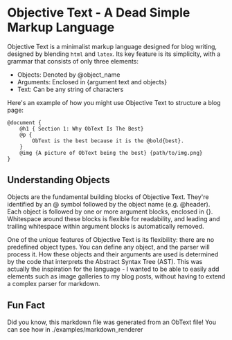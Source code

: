 
# Objective Text - A Dead Simple Markup Language

Objective Text is a minimalist markup language designed for blog writing, designed by blending `html` and `latex`. Its key feature is its simplicity, with a grammar that consists of only three elements:

 - Objects: Denoted by @object_name
 - Arguments: Enclosed in {argument text and objects}
 - Text: Can be any string of characters

Here's an example of how you might use Objective Text to structure a blog page:
```
@document {
    @h1 { Section 1: Why ObText Is The Best}
    @p {
        ObText is the best because it is the @bold{best}.
    }
    @img {A picture of ObText being the best} {path/to/img.png}
}
```

## Understanding Objects

Objects are the fundamental building blocks of Objective Text. They're identified by an @ symbol followed by the object name (e.g. @header). Each object is followed by one or more argument blocks, enclosed in {}. Whitespace around these blocks is flexible for readability, and leading and trailing whitespace within argument blocks is automatically removed.

One of the unique features of Objective Text is its flexibility: there are no predefined object types. You can define any object, and the parser will process it. How these objects and their arguments are used is determined by the code that interprets the Abstract Syntax Tree (AST). This was actually the inspiration for the language - I wanted to be able to easily add elements such as image galleries to my blog posts, without having to extend a complex parser for markdown.

## Fun Fact

Did you know, this markdown file was generated from an ObText file! You can see how in ./examples/markdown_renderer

